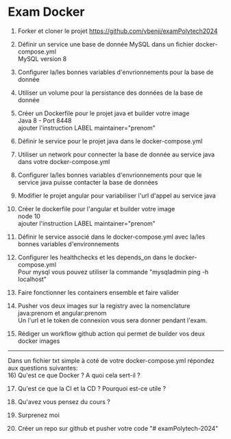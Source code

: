 # Exam Docker	

1) Forker et cloner le projet https://github.com/vbenji/examPolytech2024

2) Définir un service une base de donnée MySQL dans un fichier docker-compose.yml  
MySQL version 8

3) Configurer la/les bonnes variables d'envrionnements pour la base de donnée

4) Utiliser un volume pour la persistance des données de la base de donnée

5) Créer un Dockerfile pour le projet java et builder votre image  
Java 8 - Port 8448  
ajouter l'instruction LABEL maintainer="prenom"

6) Définir le service pour le projet java dans le docker-compose.yml

7) Utiliser un network pour connecter la base de donnée au service java dans votre docker-compose.yml

8) Configurer la/les bonnes variables d'envrionnements pour que le service java puisse contacter la base de données

9) Modifier le projet angular pour variabiliser l'url d'appel au service java

10) Créer le dockerfile pour l'angular et builder votre image  
node 10  
ajouter l'instruction LABEL maintainer="prenom"

11) Définir le service associé dans le docker-compose.yml avec la/les bonnes variables d'environnements

12) Configurer les healthchecks et les depends_on dans le docker-compose.yml  
Pour mysql vous pouvez utiliser la commande "mysqladmin ping -h localhost"

13) Faire fonctionner les containers ensemble et faire valider

14) Pusher vos deux images sur la registry avec la nomenclature java:prenom et angular:prenom  
Un l'url et le token de connexion vous sera donner pendant l'exam.

15) Rédiger un workflow github action qui permet de builder vos deux docker images

--- 

Dans un fichier txt simple à coté de votre docker-compose.yml répondez aux questions suivantes:  
16) Qu'est ce que Docker ? A quoi cela sert-il ?

17) Qu'est ce que la CI et la CD ? Pourquoi est-ce utile ?

18) Qu'avez vous pensez du cours ? 

19) Surprenez moi

20) Créer un repo sur github et pusher votre code
"# examPolytech-2024" 
